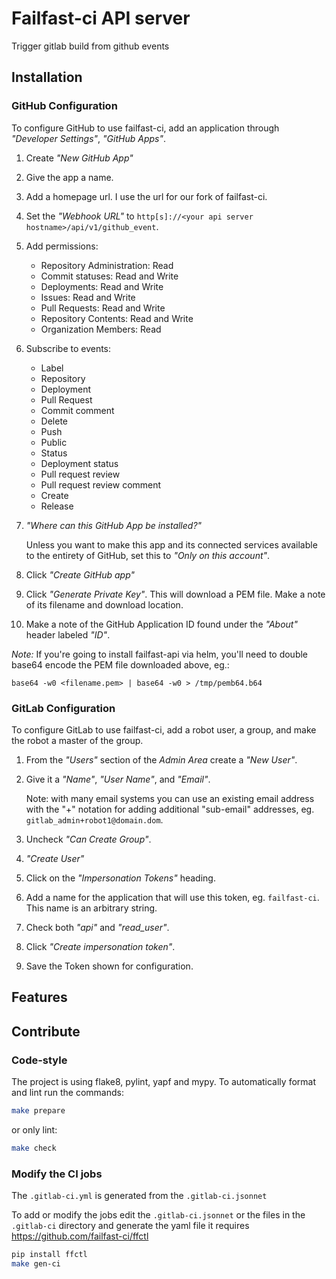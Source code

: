 
# Failfast-ci API server

Trigger gitlab build from github events

## Installation

### GitHub Configuration

To configure GitHub to use failfast-ci, add an application through _"Developer Settings"_, _"GitHub Apps"_.

1. Create _"New GitHub App"_
1. Give the app a name.
1. Add a homepage url. I use the url for our fork of failfast-ci.
1. Set the _"Webhook URL"_ to `http[s]://<your api server hostname>/api/v1/github_event`.
1. Add permissions:
   * Repository Administration: Read
   * Commit statuses: Read and Write
   * Deployments: Read and Write
   * Issues: Read and Write
   * Pull Requests: Read and Write
   * Repository Contents: Read and Write
   * Organization Members: Read
1. Subscribe to events:
   * Label
   * Repository
   * Deployment
   * Pull Request
   * Commit comment
   * Delete
   * Push
   * Public
   * Status
   * Deployment status
   * Pull request review
   * Pull request review comment
   * Create
   * Release
1. _"Where can this GitHub App be installed?"_

   Unless you want to make this app and its connected services available to the entirety of GitHub, set this to _"Only on this account"_.

1. Click _"Create GitHub app"_
1. Click _"Generate Private Key"_. This will download a PEM file. Make a note of its filename and download location.
1. Make a note of the GitHub Application ID found under the _"About"_ header labeled _"ID"_.

_Note:_ If you're going to install failfast-api via helm, you'll need to double base64 encode the PEM file downloaded above, eg.:

   ```
   base64 -w0 <filename.pem> | base64 -w0 > /tmp/pemb64.b64
   ```

### GitLab Configuration

To configure GitLab to use failfast-ci, add a robot user, a group, and make the robot a master of the group.

1. From the _"Users"_ section of the _Admin Area_ create a _"New User"_.
1. Give it a _"Name"_, _"User Name"_, and _"Email"_.

   Note: with many email systems you can use an existing email address with the "+" notation for adding additional "sub-email" addresses, eg. `gitlab_admin+robot1@domain.dom`.

1. Uncheck _"Can Create Group"_.
1. _"Create User"_
1. Click on the _"Impersonation Tokens"_ heading.
1. Add a name for the application that will use this token, eg. `failfast-ci`. This name is an arbitrary string.
1. Check both _"api"_ and _"read_user"_.
1. Click _"Create impersonation token"_.
1. Save the Token shown for configuration.

## Features

## Contribute

### Code-style

The project is using flake8, pylint, yapf and mypy.
To automatically format and lint run the commands:

```bash
make prepare
```

or only lint:

```bash
make check
```

### Modify the CI jobs

The `.gitlab-ci.yml` is generated from the `.gitlab-ci.jsonnet`

To add or modify the jobs edit the `.gitlab-ci.jsonnet` or the files in the `.gitlab-ci` directory and generate the yaml file it requires https://github.com/failfast-ci/ffctl

``` bash
pip install ffctl
make gen-ci
```
